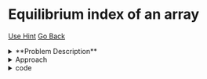 #  Equilibrium index of an array
[Use Hint](https://www.scaler.com/academy/mentee-dashboard/class/25455/assignment/problems/12826/hints?navref=cl_pb_nv_tb)
[Go Back](https://github.com/sahoog2/Preparation_Notes/blob/main/DSA/Array/2%20Problems.md)

<details>
  <summary>**Problem Description**</summary>
  
    You are given an array  **A** of integers of size  **N**.
  
    Your task is to find the equilibrium index of the given array
    
    The equilibrium index of an array is an index such that the sum of elements at lower indexes is equal to 
		the sum of elements at higher indexes.
    
    If there are no elements that are at lower indexes or at higher indexes, then the corresponding sum of 
		elements is considered as 0.
    
    **Note:**
    
    -   Array indexing starts from 0.
    -   If there is no equilibrium index then return -1.
    -   If there are more than one equilibrium indexes then return the minimum index.
    
      
      
    **Problem Constraints**  
    
    1 <= N <= 105
    -105 <= A[i] <= 105
    
      
      
    **Input Format**  
    
    First arugment is an array A .
    
      
      
    **Output Format**  
    
    Return the equilibrium index of the given array. If no such index is found then return -1.
    
      
      
    **Example Input**  
    
    Input 1:
    
    A = [-7, 1, 5, 2, -4, 3, 0]
    
    Input 2:
    
    A = [1, 2, 3]
    
      
      
    **Example Output**  
    
    Output 1:
    
    3
    
    Output 2:
    
    -1
    
      
      
    **Example Explanation**  
    
    Explanation 1:
    
    i   Sum of elements at lower indexes    Sum of elements at higher indexes
    0                   0                                   7
    1                  -7                                   6
    2                  -6                                   1
    3                  -1                                  -1
    4                   1                                   3
    5                  -3                                   0
    6                   0                                   0
    
    3 is an equilibrium index, because: 
    A[0] + A[1] + A[2] = A[4] + A[5] + A[6]
    
    Explanation 1:
    
    i   Sum of elements at lower indexes    Sum of elements at higher indexes
    0                   0                                   5
    1                   1                                   3
    2                   3                                   0
    Thus, there is no such index.
  
</details>



<details>
    <summary> Approach </summary>
    The idea is to get the total sum of the array first. Then Iterate through the array and keep updating the left sum which is initialized as zero. In the loop, we can get the right sum by subtracting the elements one by one.

        1) Initialize leftsum  as 0
        2) Get the total sum of the array as sum
        3) Iterate through the array and for each index i, do following.
            a)  Update sum to get the right sum.  
                sum = sum - arr[i] 
            // sum is now right sum
            b) If leftsum is equal to sum, then return current index. 
            // update leftsum for next iteration.
            c) leftsum = leftsum + arr[i]
        4) return -1 
        // If we come out of loop without returning then
        // there is no equilibrium index
        
        Time Complexity : O(N)
        Space Complexity : O(1)
</details>

<details>
    <summary>code</summary>
    ```java
        public class Solution {
        public int solve(int[] A) {
            long sum1 = 0;  // Stores the total sum of array elements
            
            // Calculate the total sum of the array elements
            for(int i = 0; i < A.length ; i++)  
                sum1 += A[i];
    
            long sum2 = 0;  // Tracks sum of elements before the current index
            int ans = Integer.MAX_VALUE; // Stores the equilibrium index (initialized to MAX_VALUE)
    
            // Iterate through the array to find the equilibrium index
            for(int i = 0 ; i < A.length ; i++) {
                sum1 -= A[i];   // Update sum1 to exclude the current element (sum of elements after index i)
                
                // Check if sum of elements on left (`sum2`) equals sum of elements on right (`sum1`)
                if(sum1 == sum2){
                    ans = i;  // Found equilibrium index, store it
                    break;    // No need to check further, exit loop
                }
    
                sum2 += A[i]; // Add current element to sum2 (sum of elements before index i)
            }
    
            // If no equilibrium index is found, return -1
            if(ans == Integer.MAX_VALUE)
                ans = -1;   
    
            return ans;
        }
    }
    ```
</details>

      

